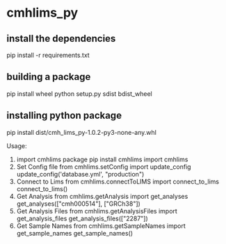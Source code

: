 # cmhlims_py

## install the dependencies
pip install -r requirements.txt

## building a package
pip install wheel
python setup.py sdist bdist_wheel

## installing python package
pip install dist/cmh_lims_py-1.0.2-py3-none-any.whl


Usage:

1. import cmhlims package
   pip install cmhlims
   import cmhlims
2. Set Config file
   from cmhlims.setConfig import update_config
   update_config('database.yml', "production")
3. Connect to Lims
   from cmhlims.connectToLIMS import connect_to_lims
   connect_to_lims()
4. Get Analysis
   from cmhlims.getAnalysis import get_analyses
   get_analyses(["cmh000514"], ["GRCh38"])
5. Get Analysis Files
   from cmhlims.getAnalysisFiles import get_analysis_files
   get_analysis_files(["2287"])
6. Get Sample Names
   from cmhlims.getSampleNames import get_sample_names
   get_sample_names()
   
    
    



